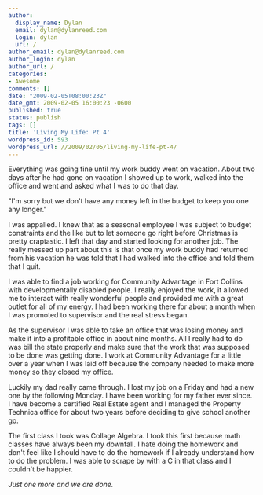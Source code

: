 ```yaml
---
author:
  display_name: Dylan
  email: dylan@dylanreed.com
  login: dylan
  url: /
author_email: dylan@dylanreed.com
author_login: dylan
author_url: /
categories:
- Awesome
comments: []
date: "2009-02-05T08:00:23Z"
date_gmt: 2009-02-05 16:00:23 -0600
published: true
status: publish
tags: []
title: 'Living My Life: Pt 4'
wordpress_id: 593
wordpress_url: //2009/02/05/living-my-life-pt-4/
---
```


Everything was going fine until my work buddy went on vacation. About two days after he had gone on vacation I showed up to work, walked into the office and went and asked what I was to do that day. 

"I'm sorry but we don't have any money left in the budget to keep you one any longer." 

I was appalled. I knew that as a seasonal employee I was subject to budget constraints and the like but to let someone go right before Christmas is pretty craptastic. I left that day and started looking for another job. The really messed up part about this is that once my work buddy had returned from his vacation he was told that I had walked into the office and told them that I quit. 

I was able to find a job working for Community Advantage in Fort Collins with developmentally disabled people. I really enjoyed the work, it allowed me to interact with really wonderful people and provided me with a great outlet for all of my energy. I had been working there for about a month when I was promoted to supervisor and the real stress began. 

As the supervisor I was able to take an office that was losing money and make it into a profitable office in about nine months. All I really had to do was bill the state properly and make sure that the work that was supposed to be done was getting done. I work at Community Advantage for a little over a year when I was laid off because the company needed to make more money so they closed my office. 

Luckily my dad really came through. I lost my job on a Friday and had a new one by the following Monday. I have been working for my father ever since. I have become a certified Real Estate agent and I managed the Property Technica office for about two years before deciding to give school another go. 

The first class I took was Collage Algebra. I took this first because math classes have always been my downfall. I hate doing the homework and don't feel like I should have to do the homework if I already understand how to do the problem. I was able to scrape by with a C in that class and I couldn't be happier. 

_Just one more and we are done._
